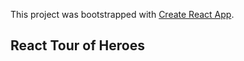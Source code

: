 This project was bootstrapped with [Create React App](https://github.com/facebookincubator/create-react-app).

## React Tour of Heroes
